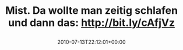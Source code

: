 ---
retweeted: false
source: <a href="http://twitter.com" rel="nofollow">Twitter Web Client</a>
entities:
  hashtags: []
  symbols: []
  user_mentions: []
  urls: []
display_text_range:
- '0'
- '70'
favorite_count: '1'
id_str: '18469993094'
truncated: false
retweet_count: '0'
id: '18469993094'
created_at: Tue Jul 13 22:12:01 +0000 2010
favorited: false
full_text: 'Mist. Da wollte man zeitig schlafen und dann das: http://bit.ly/cAfjVz'
lang: de
tags:
- pesos/twitter
date: '2010-07-13T22:12:01+00:00'
src: https://twitter.com/bascht/status/18469993094
original_url: https://twitter.com/bascht/status/18469993094
type: twitter_tweet
text: 'Mist. Da wollte man zeitig schlafen und dann das: http://bit.ly/cAfjVz'
title: 'Mist. Da wollte man zeitig schlafen und dann das: http://bit.ly/cAfjVz

  '

---